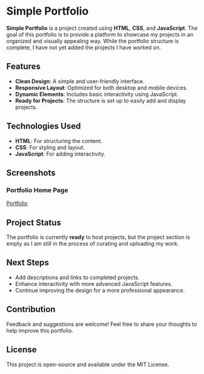 # Simple Portfolio

**Simple Portfolio** is a project created using **HTML**, **CSS**, and **JavaScript**. The goal of this portfolio is to provide a platform to showcase my projects in an organized and visually appealing way. While the portfolio structure is complete, I have not yet added the projects I have worked on.

## Features
- **Clean Design**: A simple and user-friendly interface.
- **Responsive Layout**: Optimized for both desktop and mobile devices.
- **Dynamic Elements**: Includes basic interactivity using JavaScript.
- **Ready for Projects**: The structure is set up to easily add and display projects.

## Technologies Used
- **HTML**: For structuring the content.
- **CSS**: For styling and layout.
- **JavaScript**: For adding interactivity.

## Screenshots

### Portfolio Home Page
[Portfolio](https://portfolio-leonardo-tan.vercel.app/)

## Project Status
The portfolio is currently **ready** to host projects, but the project section is empty as I am still in the process of curating and uploading my work.

## Next Steps
- Add descriptions and links to completed projects.
- Enhance interactivity with more advanced JavaScript features.
- Continue improving the design for a more professional appearance.

## Contribution
Feedback and suggestions are welcome! Feel free to share your thoughts to help improve this portfolio.

## License
This project is open-source and available under the MIT License.
